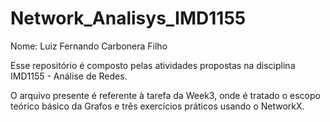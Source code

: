 # Network_Analisys_IMD1155

Nome: Luiz Fernando Carbonera Filho

Esse repositório é composto pelas atividades propostas na disciplina IMD1155 - Análise de Redes.

O arquivo presente é referente à tarefa da Week3, onde é tratado o escopo teórico básico da Grafos e três exercícios práticos usando o NetworkX.
